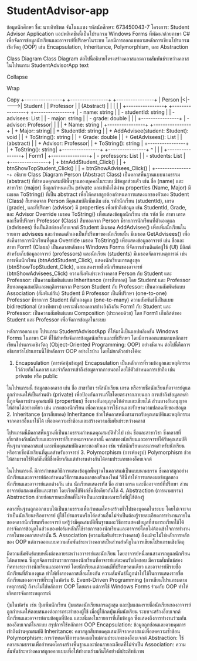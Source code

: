 # StudentAdvisor-app
ข้อมูลนักศึกษา
ชื่อ: นายอิทธิพล จันโนนแซง
รหัสนักศึกษา: 673450043-7
โครงการ: Student Advisor Application
แอปพลิเคชันนี้เป็นโปรแกรม Windows Forms ที่พัฒนาด้วยภาษา C# เพื่อจัดการข้อมูลนักเรียนและอาจารย์ที่ปรึกษาในระบบ โดยมีการออกแบบตามหลักการเขียนโปรแกรมเชิงวัตถุ (OOP) เช่น Encapsulation, Inheritance, Polymorphism, และ Abstraction

Class Diagram
Class Diagram ต่อไปนี้อธิบายโครงสร้างคลาสและความสัมพันธ์ระหว่างคลาสในโปรแกรม StudentAdvisorApp
text

Collapse

Wrap

Copy
+----------------+       +----------------+       +----------------+
|    Person      |<|---->|    Student     |       |   Professor    |
| (Abstract)     |       |                |       |                |
+----------------+       +----------------+       +----------------+
| - name: string |       | - studentId: string |  | - advisees: List<Student> |
| - major: string |       | - grade: double     |  |                |
+----------------+       | - advisor: Professor|  |                |
| + Name: string |       +----------------+       +----------------+
| + Major: string|       | + StudentId: string |  | + AddAdvisee(student: Student): void |
| + ToString(): string | | + Grade: double     |  | + GetAdvisees(): List<Student> |
| (abstract)     |       | + Advisor: Professor|  | + ToString(): string |
+----------------+       | + ToString(): string|  +----------------+
                         +----------------+
                              ^       |
                              |       |
                         +----------------+
                         |     Form1      |
                         +----------------+
                         | - professors: List<Professor> |
                         | - students: List<Student>     |
                         +----------------+
                         | + btnAddStudent_Click()       |
                         | + btnShowTopStudent_Click()   |
                         | + btnShowAdvisees_Click()     |
                         +----------------+
อธิบาย Class Diagram
Person (Abstract Class)
เป็นคลาสพื้นฐานแบบนามธรรม (abstract) ที่กำหนดคุณสมบัติพื้นฐานของบุคคลในระบบ
มีข้อมูลส่วนตัว เช่น ชื่อ (name) และสาขาวิชา (major) ซึ่งถูกกำหนดเป็น private และเข้าถึงได้ผ่าน properties (Name, Major)
มีเมธอด ToString() ที่เป็น abstract เพื่อให้คลาสลูกต้องกำหนดการแสดงผลของตัวเอง
Student (Class)
สืบทอดจาก Person
มีคุณสมบัติเพิ่มเติม เช่น รหัสนักเรียน (studentId), เกรด (grade), และที่ปรึกษา (advisor)
มี properties เพื่อเข้าถึงข้อมูล เช่น StudentId, Grade, และ Advisor
Override เมธอด ToString() เพื่อแสดงข้อมูลนักเรียน เช่น รหัส ชื่อ สาขา เกรด และชื่อที่ปรึกษา
Professor (Class)
สืบทอดจาก Person
มีรายการนักเรียนที่ตัวเองดูแล (advisees) ซึ่งเป็นลิสต์ของอ็อบเจกต์ Student
มีเมธอด AddAdvisee() เพื่อเพิ่มนักเรียนในรายการ advisees และกำหนดตัวเองเป็นที่ปรึกษาของนักเรียนนั้น
มีเมธอด GetAdvisees() เพื่อส่งคืนรายการนักเรียนที่ดูแล
Override เมธอด ToString() เพื่อแสดงข้อมูลอาจารย์ เช่น ชื่อและสาขา
Form1 (Class)
เป็นคลาสหลักของ Windows Forms ที่จัดการส่วนติดต่อผู้ใช้ (UI)
มีลิสต์สำหรับเก็บข้อมูลอาจารย์ (professors) และนักเรียน (students)
มีเมธอดจัดการเหตุการณ์ เช่น การเพิ่มนักเรียน (btnAddStudent_Click), แสดงนักเรียนเกรดสูงสุด (btnShowTopStudent_Click), และแสดงรายชื่อนักเรียนของอาจารย์ (btnShowAdvisees_Click)
ความสัมพันธ์ระหว่างคลาส
Person กับ Student และ Professor:
เป็นความสัมพันธ์แบบ Inheritance (การสืบทอด) โดย Student และ Professor สืบทอดคุณสมบัติและพฤติกรรมจาก Person
Student กับ Professor:
เป็นความสัมพันธ์แบบ Association (สัมพันธ์กัน)
Student มี Professor เป็นที่ปรึกษา (one-to-one)
Professor มีรายการ Student ที่ตัวเองดูแล (one-to-many)
ความสัมพันธ์นี้เป็นแบบ bidirectional (สองทิศทาง) เพราะทั้งสองคลาสอ้างอิงถึงกัน
Form1 กับ Student และ Professor:
เป็นความสัมพันธ์แบบ Composition (ประกอบด้วย) โดย Form1 เก็บลิสต์ของ Student และ Professor เพื่อจัดการข้อมูลในระบบ

หลักการออกแบบ
โปรแกรม StudentAdvisorApp ที่ให้มานี้เป็นแอปพลิเคชัน Windows Forms ในภาษา C# ที่ใช้สำหรับจัดการข้อมูลนักเรียนและที่ปรึกษา โดยมีการออกแบบตามหลักการเขียนโปรแกรมเชิงวัตถุ (Object-Oriented Programming: OOP) อย่างชัดเจน ต่อไปนี้คือการอธิบายว่าโปรแกรมนี้ใช้หลักการ OOP อย่างไรบ้าง โดยไม่ยกตัวอย่างโค้ด:

1. Encapsulation (การห่อหุ้มข้อมูล)
Encapsulation เป็นหลักการที่รวมข้อมูลและพฤติกรรมไว้ด้วยกันในคลาส และจำกัดการเข้าถึงข้อมูลจากภายนอกโดยใช้ตัวกำหนดการเข้าถึง เช่น private หรือ public

ในโปรแกรมนี้ ข้อมูลของคลาส เช่น ชื่อ สาขาวิชา รหัสนักเรียน เกรด หรือรายชื่อนักเรียนที่อาจารย์ดูแล ถูกกำหนดให้เป็นส่วนตัว (private) เพื่อป้องกันการแก้ไขโดยตรงจากภายนอก
การเข้าถึงข้อมูลเหล่านี้ถูกจัดการผ่านคุณสมบัติ (properties) ซึ่งบางอันอนุญาตให้อ่านและเขียนได้ ส่วนบางอันอนุญาตให้อ่านได้อย่างเดียว เช่น เกรดของนักเรียน เพื่อควบคุมการใช้งานและรักษาความปลอดภัยของข้อมูล
2. Inheritance (การสืบทอด)
Inheritance ช่วยให้คลาสหนึ่งสามารถรับคุณสมบัติและพฤติกรรมจากคลาสอื่นมาใช้ได้ เพื่อลดความซ้ำซ้อนและสร้างความสัมพันธ์ระหว่างคลาส

โปรแกรมนี้มีคลาสพื้นฐานที่เป็นนามธรรมกำหนดคุณสมบัติทั่วไป เช่น ชื่อและสาขาวิชา ซึ่งคลาสที่เกี่ยวข้องกับนักเรียนและอาจารย์สืบทอดมาจากคลาสนี้
คลาสของนักเรียนและอาจารย์ได้รับคุณสมบัติพื้นฐานจากคลาสแม่ และเพิ่มคุณสมบัติเฉพาะของตัวเอง เช่น รหัสนักเรียนและเกรดสำหรับนักเรียน หรือรายชื่อนักเรียนที่ดูแลสำหรับอาจารย์
3. Polymorphism (การพ้องรูป)
Polymorphism ช่วยให้สามารถใช้ฟังก์ชันที่มีชื่อเดียวกันแต่ทำงานต่างกันได้ตามประเภทของอ็อบเจกต์

ในโปรแกรมนี้ มีการกำหนดวิธีการแสดงข้อมูลพื้นฐานในคลาสแม่เป็นแบบนามธรรม ซึ่งคลาสลูกอย่างนักเรียนและอาจารย์ต้องกำหนดวิธีการแสดงผลของตัวเองใหม่
วิธีนี้ทำให้การแสดงผลข้อมูลของนักเรียนและอาจารย์แตกต่างกัน เช่น นักเรียนแสดงรหัส ชื่อ สาขา เกรด และชื่ออาจารย์ที่ปรึกษา ส่วนอาจารย์แสดงแค่ชื่อและสาขา โดยเรียกใช้ฟังก์ชันชื่อเดียวกันได้
4. Abstraction (การนามธรรม)
Abstraction ช่วยซ่อนรายละเอียดที่ไม่จำเป็นและเน้นเฉพาะสิ่งที่ผู้ใช้ต้องรู้

คลาสพื้นฐานถูกออกแบบให้เป็นนามธรรมเพื่อกำหนดโครงสร้างทั่วไปของบุคคลในระบบ โดยไม่เจาะจงว่าเป็นนักเรียนหรืออาจารย์
ผู้ใช้โปรแกรมหรือโค้ดส่วนอื่นไม่จำเป็นต้องรู้รายละเอียดการทำงานภายในของคลาสนักเรียนหรืออาจารย์ แค่รู้ว่ามีคุณสมบัติพื้นฐานและวิธีการแสดงข้อมูลที่สามารถเรียกใช้ได้
การจัดการข้อมูลในส่วนของฟอร์มหลักก็ใช้รายการของนักเรียนและอาจารย์โดยไม่ต้องเข้าใจการทำงานภายในของคลาสเหล่านั้น
5. Association (ความสัมพันธ์ระหว่างคลาส)
ถึงแม้จะไม่ใช่หลักการหลักของ OOP แต่การออกแบบความสัมพันธ์ระหว่างคลาสเป็นส่วนสำคัญในการเขียนโปรแกรมเชิงวัตถุ

มีความสัมพันธ์แบบหนึ่งต่อหลายระหว่างอาจารย์และนักเรียน โดยอาจารย์หนึ่งคนสามารถดูแลนักเรียนได้หลายคน ซึ่งถูกจัดการผ่านรายการของนักเรียนที่อาจารย์แต่ละคนรับผิดชอบ
มีความสัมพันธ์สองทิศทางระหว่างนักเรียนและอาจารย์ โดยนักเรียนแต่ละคนมีที่ปรึกษาคนเดียว และอาจารย์มีรายชื่อนักเรียนที่ตัวเองดูแล ทำให้ทั้งสองคลาสเชื่อมโยงกัน
ความสัมพันธ์นี้ถูกนำไปใช้ในการแสดงรายชื่อนักเรียนของอาจารย์ที่ระบุในฟอร์ม
6. Event-Driven Programming (การเขียนโปรแกรมตามเหตุการณ์)
ถึงจะไม่ใช่หลักการ OOP โดยตรง แต่การใช้ Windows Forms ร่วมกับ OOP ทำให้เกิดการจัดการเหตุการณ์

ปุ่มในฟอร์ม เช่น ปุ่มเพิ่มนักเรียน ปุ่มแสดงนักเรียนเกรดสูงสุด และปุ่มแสดงรายชื่อนักเรียนของอาจารย์ ถูกกำหนดให้ตอบสนองต่อการกระทำของผู้ใช้
เมื่อผู้ใช้กดปุ่มเพิ่มนักเรียน ระบบจะสร้างอ็อบเจกต์นักเรียนและอาจารย์ตามข้อมูลที่ป้อน และเพิ่มลงในรายการที่เก็บข้อมูล ซึ่งแสดงถึงการทำงานร่วมกันของอ็อบเจกต์ในระบบ
สรุปการใช้หลักการ OOP
Encapsulation: ข้อมูลถูกซ่อนและควบคุมการเข้าถึงผ่านคุณสมบัติ
Inheritance: คลาสลูกสืบทอดคุณสมบัติจากคลาสแม่เพื่อลดความซ้ำซ้อน
Polymorphism: การกำหนดวิธีการแสดงผลใหม่ตามประเภทของอ็อบเจกต์
Abstraction: ใช้คลาสนามธรรมเพื่อกำหนดโครงสร้างพื้นฐานและซ่อนรายละเอียดที่ไม่จำเป็น
Association: ความสัมพันธ์ระหว่างคลาสถูกออกแบบเพื่อให้ทำงานร่วมกันได้อย่างมีประสิทธิภาพ
